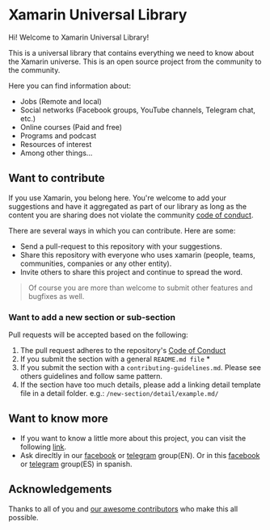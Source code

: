 # Xamarin Universal Library

Hi! Welcome to Xamarin Universal Library!

This is a universal library that contains everything we need to know about the Xamarin universe. This is an open source project from the community to the community.

Here you can find information about:

- Jobs (Remote and local)
- Social networks (Facebook groups, YouTube channels, Telegram chat, etc.)
- Online courses (Paid and free)
- Programs and podcast
- Resources of interest
- Among other things…

## Want to contribute

If you use Xamarin, you belong here. You're welcome to add your suggestions and have it aggregated as part of our library as long as the content you are sharing does not violate the community [code of conduct](https://github.com/xamarinuniverse/XamarinUniversalLibrary/blob/master/CodeOfConduct.md).

There are several ways in which you can contribute. Here are some:

- Send a pull-request to this repository with your suggestions.
- Share this repository with everyone who uses xamarin (people, teams, communities, companies or any other entity).
- Invite others to share this project and continue to spread the word.

>Of course you are more than welcome to submit other features and bugfixes as well.

### Want to add a new section or sub-section

Pull requests will be accepted based on the following:

1. The pull request adheres to the repository's [Code of Conduct](/CODE_OF_CONDUCT.md)
1. If you submit the section with a general `README.md file` \*
1. If you submit the section with a `contributing-guidelines.md`. Please see others guidelines and follow same pattern.
1. If the section have too much details, please add a linking detail template file in a detail folder. e.g.: `/new-section/detail/example.md/`

## Want to know more

- If you want to know a little more about this project, you can visit the following [link](https://luismts.com/blog/xamarin/universal-xamarin-library).
- Ask direcltly in our [facebook](https://www.facebook.com/groups/182880438998247/) or [telegram](https://t.me/joinchat/B4AGWhFRPcNHt6tn7MZR8Q) group(EN). Or in this [facebook](https://www.facebook.com/groups/504716559967164/) or [telegram](https://t.me/joinchat/B4AGWhJ2bt4WhMvYx65_rA) group(ES) in spanish.  

## Acknowledgements

Thanks to all of you and [our awesome contributors](https://github.com/xamarinuniverse/XamarinUniversalLibrary/graphs/contributors) who make this all possible.